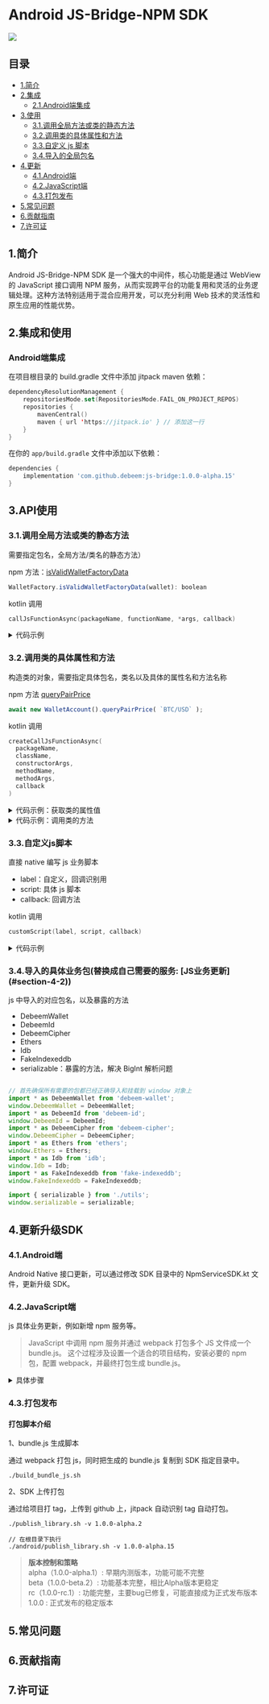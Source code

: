 # Android JS-Bridge-NPM SDK

[![](https://jitpack.io/v/debeem/js-bridge.svg)](https://jitpack.io/#debeem/js-bridge)

## 目录

- [1.简介](#section-1)
- [2.集成](#section-2)
    - [2.1.Android端集成](#section-2-1)
- [3.使用](#section-3)
  - [3.1.调用全局方法或类的静态方法](#section-3-1)
  - [3.2.调用类的具体属性和方法](#section-3-2)
  - [3.3.自定义 js 脚本](#section-3-3)
  - [3.4.导入的全局包名](#section-3-3)
- [4.更新](#section-4)
  - [4.1.Android端](#section-4-1)
  - [4.2.JavaScript端](#section-4-2)
  - [4.3.打包发布](#section-4-3)
- [5.常见问题](#section-5)
- [6.贡献指南](#section-6)
- [7.许可证](#section-7)

<h2 id="section-1">1.简介</h2>

Android JS-Bridge-NPM SDK 是一个强大的中间件，核心功能是通过 WebView 的 JavaScript 接口调用 NPM
服务，从而实现跨平台的功能复用和灵活的业务逻辑处理。这种方法特别适用于混合应用开发，可以充分利用 Web
技术的灵活性和原生应用的性能优势。

<h2 id="section-2">2.集成和使用</h2>

<h3 id="section-2-1">Android端集成</h3>

在项目根目录的 build.gradle 文件中添加 jitpack maven 依赖：
```kotlin
dependencyResolutionManagement {
	repositoriesMode.set(RepositoriesMode.FAIL_ON_PROJECT_REPOS)
	repositories {
		mavenCentral()
		maven { url 'https://jitpack.io' } // 添加这一行
	}
}
```

在你的 `app/build.gradle` 文件中添加以下依赖：

```gradle
dependencies {
    implementation 'com.github.debeem:js-bridge:1.0.0-alpha.15'
}
```

<h2 id="section-3">3.API使用</h2>

<h3 id="section-3-1">3.1.调用全局方法或类的静态方法</h3>

需要指定包名，全局方法/类名的静态方法）

npm 方法：[isValidWalletFactoryData](https://github.com/debeem/js-debeem-wallet/blob/c6c973a8093eb6a4e2461c5bcd411d627d76fe61/src/services/wallet/WalletFactory.ts#L39)
```javascript
WalletFactory.isValidWalletFactoryData(wallet): boolean
```

kotlin 调用
```kotlin
callJsFunctionAsync(packageName, functionName, *args, callback)
```

<details>
<summary>代码示例</summary>

```kotlin
walletBusiness.callJsFunctionAsync(
  "DebeemWallet",
  "WalletFactory.isValidWalletFactoryData"
) { result ->
  Log.e(TAG, "WalletFactory.isValidWalletFactoryData: $result")
  
  runOnUiThread {
    binding.jsResultTv.text = result
  }
}
```
</details>

<h3 id="section-3-2">3.2.调用类的具体属性和方法</h3>

构造类的对象，需要指定具体包名，类名以及具体的属性名和方法名称

npm 方法 [queryPairPrice](https://github.com/debeem/js-debeem-wallet/blob/c6c973a8093eb6a4e2461c5bcd411d627d76fe61/src/services/wallet/WalletAccount.ts#L193)
```javascript
await new WalletAccount().queryPairPrice( `BTC/USD` );
```

kotlin 调用
```kotlin
createCallJsFunctionAsync(
  packageName,
  className,
  constructorArgs,
  methodName,
  methodArgs,
  callback
)
```

<details>
<summary>代码示例：获取类的属性值</summary>

```kotlin
// 获取类的属性值
walletBusiness.createCallJsFunctionAsync(
    "DebeemWallet",
    "TokenService",
     listOf(11155111),
     "nativeTokenAddress",
      emptyList(),
) { result ->
      Log.e(TAG, "TokenService.nativeTokenAddress: $result")

      runOnUiThread {
         binding.jsResultTv.text = result
      }
 }
```
</details>

<details>
<summary>代码示例：调用类的方法</summary>

```kotlin
walletBusiness.createCallJsFunctionAsync(
   "DebeemWallet",
    "WalletAccount",
    emptyList(),
    "queryPairPrice",
    listOf("BTC/USD")
) { result ->
    Log.e(TAG, "WalletAccount.queryPairPrice: $result")

    runOnUiThread {
        binding.jsResultTv.text = result
    }
}
```
</details>

<h3 id="section-3-3">3.3.自定义js脚本</h3>

直接 native 编写 js 业务脚本
 - label：自定义，回调识别用
 - script: 具体 js 脚本
 - callback: 回调方法

kotlin 调用

```kotlin
customScript(label, script, callback)
```

<details>
<summary>代码示例</summary>

```kotlin
// custom script
val label = "custom_test"
val script = """
 (function(){
     // Business start
     const execute = async () => {
     try { 
        const walletAccount = new DebeemWallet.WalletAccount();
        const result = await walletAccount.queryPairPrice('BTC/USD');
        return { success: true, data: serializable(result) };
     } catch (error) {
        return { success: false, error: error.toString() };
     }};
     // Business end
     
     // Business execute result to native
     execute().then(result => {
        window.WalletBridge.handleResult(`${label}`, JSON.stringify(result));
     });
})();
""".trimIndent()

walletBusiness.customScript(label, script) { result ->
  Log.e(TAG, "customScript result: $result")

  runOnUiThread {
    binding.jsResultTv.text = result
  }
}
```
</details>

<h3 id="section-3-4">3.4.导入的具体业务包(替换成自己需要的服务: [JS业务更新](#section-4-2))</h3>

js 中导入的对应包名，以及暴露的方法
 - DebeemWallet
 - DebeemId
 - DebeemCipher
 - Ethers
 - Idb
 - FakeIndexeddb
 - serializable：暴露的方法，解决 BigInt 解析问题

```javascript

// 首先确保所有需要的包都已经正确导入和挂载到 window 对象上
import * as DebeemWallet from 'debeem-wallet';
window.DebeemWallet = DebeemWallet;
import * as DebeemId from 'debeem-id';
window.DebeemId = DebeemId;
import * as DebeemCipher from 'debeem-cipher';
window.DebeemCipher = DebeemCipher;
import * as Ethers from 'ethers';
window.Ethers = Ethers;
import * as Idb from 'idb';
window.Idb = Idb;
import * as FakeIndexeddb from 'fake-indexeddb';
window.FakeIndexeddb = FakeIndexeddb;

import { serializable } from './utils';
window.serializable = serializable;
```

<h2 id="section-4">4.更新升级SDK</h2>

<h3 id="section-4-1">4.1.Android端</h3>

Android Native 接口更新，可以通过修改 SDK 目录中的 NpmServiceSDK.kt 文件，更新升级 SDK。

<h3 id="section-4-2">4.2.JavaScript端</h3>

js 具体业务更新，例如新增 npm 服务等。

>JavaScript 中调用 npm 服务并通过 webpack 打包多个 JS 文件成一个 bundle.js。
这个过程涉及设置一个适合的项目结构，安装必要的 npm 包，配置 webpack，并最终打包生成 bundle.js。

<details>
<summary>具体步骤</summary>

#### 1.初始化项目

首先创建一个新的项目文件夹，并初始化一个 npm 项目：

```shell
mkdir web-js-npm
cd web-js-npm
npm init -y  # 自动生成 package.json 文件
```

生成的 `package.json` 如下：

```json
{
  "name": "js-npm-web",
  "version": "1.0.0",
  "description": "",
  "main": "index.js",
  "scripts": {
    "test": "echo \"Error: no test specified\" && exit 1"
  },
  "keywords": [],
  "author": "",
  "license": "ISC"
}
```

#### 2.安装依赖

安装 webpack ：

```shell
npm install webpack webpack-cli --save-dev 
```

`webpack` 是核心工具，`webpack-cli` 允许你在命令行中运行 `webpack`

#### 3.创建项目结构

在项目目录下创建一个简单的文件结构：

```shell
/web-js-npm
  /src
    index.js
    component.js
  /output
  webpack.config.js
  package.json
```

在 src 文件夹中，index.js 可以是入口文件，而 component.js 是一个额外的模块。

#### 4.编写 JavaScript 文件

调用 npm 服务 [debeem-wallet](https://www.npmjs.com/package/debeem-wallet)，需要安装 debeem-wallet
服务和对应的依赖

```shell
npm install debeem-wallet debeem-id debeem-cipher ethers idb
npm install fake-indexeddb --save
```

#### 5.配置 webpack

在项目根目录下创建 webpack.config.js：

```shell
// webpack.config.js
const path = require('path');

module.exports = {
  mode: 'production',
  entry: './src/index.js',  // 入口文件
  output: {
    filename: 'bundle.js',  // 输出文件
    path: path.resolve(__dirname, 'output'),  // 输出路径
  }
};
```

这个配置告诉 webpack 从 src/index.js 开始打包，将所有依赖打包到 output/bundle.js。

#### 6.生成 bundle.js 文件

使用 webpack 命令生成 bundle.js

```shell
npx webpack 
```

</details>

<h3 id="section-4-3">4.3.打包发布</h3>

#### 打包脚本介绍

1、bundle.js 生成脚本

通过 webpack 打包 js，同时把生成的 bundle.js 复制到 SDK 指定目录中。

```shell
./build_bundle_js.sh 
```

2、SDK 上传打包

通过给项目打 tag，上传到 github 上，jitpack 自动识别 tag 自动打包。

```shell
./publish_library.sh -v 1.0.0-alpha.2

// 在根目录下执行
./android/publish_library.sh -v 1.0.0-alpha.15
```
><b>版本控制和策略</b>  
> alpha（1.0.0-alpha.1）: 早期内测版本，功能可能不完整  
> beta（1.0.0-beta.2）: 功能基本完整，相比Alpha版本更稳定  
> rc（1.0.0-rc.1）: 功能完整，主要bug已修复，可能直接成为正式发布版本  
> 1.0.0 : 正式发布的稳定版本  

<h2 id="section-5">5.常见问题</h2>

<h2 id="section-6">6.贡献指南</h2>

<h2 id="section-7">7.许可证</h2>


